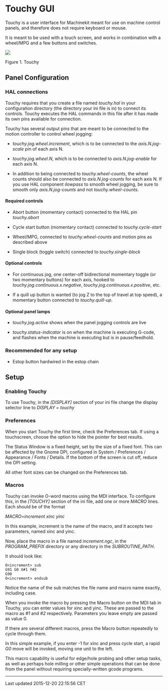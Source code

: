 Touchy GUI
==========

<span id="cha:touchy-gui"></span>

Touchy is a user interface for Machinekit meant for use on machine control panels, and therefore does not require keyboard or mouse.

It is meant to be used with a touch screen, and works in combination with a wheel/MPG and a few buttons and switches.

![](images/touchy.png)

Figure 1. Touchy

Panel Configuration
-------------------

### HAL connections

Touchy requires that you create a file named *touchy.hal* in your configuration directory (the directory your ini file is in) to connect its controls. Touchy executes the HAL commands in this file after it has made its own pins available for connection.

Touchy has several output pins that are meant to be connected to the motion controller to control wheel jogging:

-   *touchy.jog.wheel.increment*, which is to be connected to the *axis.N.jog-scale* pin of each axis N.

-   *touchy.jog.wheel.N*, which is to be connected to *axis.N.jog-enable* for each axis N.

-   In addition to being connected to *touchy.wheel-counts*, the wheel counts should also be connected to *axis.N.jog-counts* for each axis N. If you use HAL component *ilowpass* to smooth wheel jogging, be sure to smooth only *axis.N.jog-counts* and not *touchy.wheel-counts*.

#### Required controls

-   Abort button (momentary contact) connected to the HAL pin *touchy.abort*

-   Cycle start button (momentary contact) connected to *touchy.cycle-start*

-   Wheel/MPG, connected to *touchy.wheel-counts* and motion pins as described above

-   Single block (toggle switch) connected to *touchy.single-block*

#### Optional controls

-   For continuous jog, one center-off bidirectional momentary toggle (or two momentary buttons) for each axis, hooked to *touchy.jog.continuous.x.negative*, *touchy.jog.continuous.x.positive*, etc.

-   If a quill up button is wanted (to jog Z to the top of travel at top speed), a momentary button connected to *touchy.quill-up*.

#### Optional panel lamps

-   *touchy.jog.active* shows when the panel jogging controls are live

-   *touchy.status-indicator* is on when the machine is executing G-code, and flashes when the machine is executing but is in pause/feedhold.

### Recommended for any setup

-   Estop button hardwired in the estop chain

Setup
-----

### Enabling Touchy

To use Touchy, in the *\[DISPLAY\]* section of your ini file change the display selector line to *DISPLAY = touchy*

### Preferences

When you start Touchy the first time, check the Preferences tab. If using a touchscreen, choose the option to hide the pointer for best results.

The Status Window is a fixed height, set by the size of a fixed font. This can be affected by the Gnome DPI, configured in System / Preferences / Appearance / Fonts / Details. If the bottom of the screen is cut off, reduce the DPI setting.

All other font sizes can be changed on the Preferences tab.

### Macros

Touchy can invoke O-word macros using the MDI interface. To configure this, in the *\[TOUCHY\]* section of the ini file, add one or more *MACRO* lines. Each should be of the format

*MACRO=increment xinc yinc*

In this example, increment is the name of the macro, and it accepts two parameters, named xinc and yinc.

Now, place the macro in a file named *increment.ngc*, in the *PROGRAM\_PREFIX* directory or any directory in the *SUBROUTINE\_PATH*.

It should look like:

    O<increment> sub
    G91 G0 X#1 Y#2
    G90
    O<increment> endsub

Notice the name of the sub matches the file name and macro name exactly, including case.

When you invoke the macro by pressing the Macro button on the MDI tab in Touchy, you can enter values for xinc and yinc. These are passed to the macro as *\#1* and *\#2* respectively. Parameters you leave empty are passed as value 0.

If there are several different macros, press the Macro button repeatedly to cycle through them.

In this simple example, if you enter -1 for xinc and press cycle start, a rapid *G0* move will be invoked, moving one unit to the left.

This macro capability is useful for edge/hole probing and other setup tasks, as well as perhaps hole milling or other simple operations that can be done from the panel without requiring specially-written gcode programs.

------------------------------------------------------------------------

Last updated 2015-12-20 22:15:56 CET


